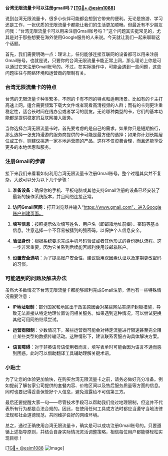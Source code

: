 **台湾无限流量卡可以注册gmail吗？[[TG💪+ @esim1088](https://t.me/s/esim1088)]**

说到台湾无限流量卡，很多小伙伴可能都会想到它带来的便利。无论是旅游、学习还是工作，一张优质的无限流量卡都能让我们的生活更加顺畅。但最近有不少朋友问我：“台湾无限流量卡可以用来注册Gmail账号吗？”这个问题其实挺常见的，尤其是对于那些想要在海外使用Google服务的人来说。今天就让我们一起来聊聊这个话题。

首先，我们需要明确一点：理论上，任何能够连接互联网的设备都可以用来注册Gmail账号。也就是说，只要你的台湾无限流量卡能正常上网，那么理论上你是可以通过它来注册Gmail账号的。不过，在实际操作中，可能会遇到一些问题，这些问题往往与网络环境和运营商的限制有关。

### 台湾无限流量卡的特点

台湾的无限流量卡种类繁多，不同的卡有不同的特点和适用场景。比如有的卡主打高速上网，适合需要频繁下载大文件或者观看高清视频的人群；而有的卡则更注重稳定性，适合长时间在线办公或者学习的朋友。无论哪种类型的卡，它们的基本功能都是提供稳定的互联网接入服务。

当你选择台湾无限流量卡时，首先要考虑的是自己的需求。如果你只是短期旅行，那么选择一张支持漫游的服务商提供的卡可能是最方便的选择；如果你计划长期居住或工作，则建议挑选一家本地运营商的产品，这样不仅资费合理，而且还能享受更多的本地优惠和服务。

### 注册Gmail的步骤

接下来我们来看看如何利用台湾无限流量卡注册Gmail账号。整个过程其实并不复杂，大致可以分为以下几个步骤：

1. **准备设备**：确保你的手机、平板电脑或其他支持Gmail注册的设备已经安装了最新的操作系统版本，并且网络连接正常。
   
2. **访问Gmail官网**：打开浏览器并输入“https://www.gmail.com”，进入Google账户创建页面。

3. **填写信息**：按照提示依次填写姓名、用户名（即邮箱地址前缀）、密码等基本信息。注意选择一个不容易被猜到的强密码，以保护个人信息安全。

4. **验证身份**：根据系统要求完成手机号码验证或者其他形式的身份确认流程。这一步非常重要，因为它关系到后续能否顺利使用该邮箱账户。

5. **设置安全选项**：为了提高账户安全性，建议启用双因素认证以及定期更改密码的习惯。

### 可能遇到的问题及解决办法

虽然大多数情况下台湾无限流量卡都能够顺利完成Gmail注册，但也有一些特殊情况需要注意：

- **IP地址限制**：部分国家和地区出于政策原因会对某些网站实施IP封锁措施，导致无法直接从特定地理位置访问相关服务。如果遇到这种情况，可以尝试更换其他可用网络继续尝试。
  
- **运营商限制**：少数情况下，某些运营商可能会对特定流量进行限速甚至完全阻止某些类型的数据传输活动。这种情形下，建议联系客服咨询具体解决方案。

- **语言障碍**：对于非英语母语使用者而言，填写表单时可能会因为语言不通而感到困惑。此时可以借助翻译工具辅助理解关键术语。

### 小贴士

为了让您的体验更加愉快，在购买台湾无限流量卡之前，请务必做好充分准备。例如提前了解各家公司提供的套餐内容、价格区间以及售后服务质量等方面的信息。同时也要记得妥善保管好个人信息，避免泄露给不可信第三方。

最后还要提醒大家一句——尽管技术手段可以帮助我们绕过地理限制，但这并不代表所有行为都是合法合规的。因此，在使用任何工具或方法时都应当遵守当地法律法规和社会道德规范，共同维护良好的网络环境。

总之，通过正确使用台湾无限流量卡，确实是可以成功注册Gmail账号的。只要遵循上述指导原则，并结合自身实际情况灵活调整策略，相信每位用户都能够轻松实现目标！

[[TG💪+ @esim1088](https://t.me/s/esim1088) ![Image](https://i.postimg.cc/4NQfJmqS/Snipaste-2025-05-13-00-14-12.png)]